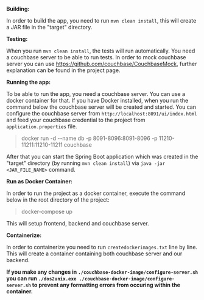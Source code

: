 **Building:**

In order to build the app, you need to run `mvn clean install`, this will create a JAR file in the "target" directory.

**Testing:**

When you run `mvn clean install`, the tests will run automatically. You need a couchbase server to be able to run tests. In order to mock couchbase server you can use https://github.com/couchbase/CouchbaseMock, further explanation can be found in the project page.

**Running the app:**

To be able to run the app, you need a couchbase server. You can use a docker container for that. If you have Docker installed, when you run the command below the couchbase server will be created and started. You can configure the couchbase server from `http://localhost:8091/ui/index.html` and feed your couchbase credential to the project from `application.properties` file.

>docker run -d --name db -p 8091-8096:8091-8096 -p 11210-11211:11210-11211 couchbase

After that you can start the Spring Boot application which was created in the "target" directory (by running `mvn clean install`) via `java -jar <JAR_FILE_NAME>` command.

**Run as Docker Container:**

In order to run the project as a docker container, execute the command below in the root directory of the project:

>docker-compose up

This will setup frontend, backend and couchbase server.

**Containerize:**

In order to containerize you need to run `createdockerimages.txt` line by line. This will create a container containing both couchbase server and our backend.


**If you make any changes in `./couchbase-docker-image/configure-server.sh` you can run `./dos2unix.exe ./couchbase-docker-image/configure-server.sh` to prevent any formatting errors from occuring within the container.**
